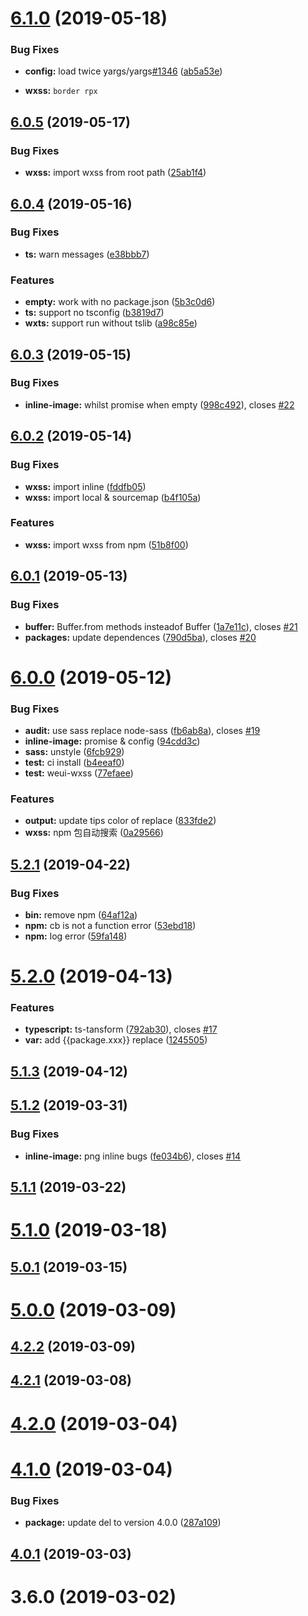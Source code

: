 # [6.1.0](https://github.com/NewFuture/miniprogram-build/compare/v6.0.5...v6.1.0) (2019-05-18)


### Bug Fixes

* **config:** load twice  yargs/yargs[#1346](https://github.com/NewFuture/miniprogram-build/issues/1346) ([ab5a53e](https://github.com/NewFuture/miniprogram-build/commit/ab5a53e))

* **wxss:** `border rpx`


## [6.0.5](https://github.com/NewFuture/miniprogram-build/compare/v6.0.4...v6.0.5) (2019-05-17)


### Bug Fixes

* **wxss:** import wxss from root path ([25ab1f4](https://github.com/NewFuture/miniprogram-build/commit/25ab1f4))



## [6.0.4](https://github.com/NewFuture/miniprogram-build/compare/v6.0.3...v6.0.4) (2019-05-16)


### Bug Fixes

* **ts:** warn messages ([e38bbb7](https://github.com/NewFuture/miniprogram-build/commit/e38bbb7))


### Features

* **empty:** work with no package.json ([5b3c0d6](https://github.com/NewFuture/miniprogram-build/commit/5b3c0d6))
* **ts:** support no tsconfig ([b3819d7](https://github.com/NewFuture/miniprogram-build/commit/b3819d7))
* **wxts:** support run without tslib ([a98c85e](https://github.com/NewFuture/miniprogram-build/commit/a98c85e))



## [6.0.3](https://github.com/NewFuture/miniprogram-build/compare/v6.0.2...v6.0.3) (2019-05-15)


### Bug Fixes

* **inline-image:** whilst promise when empty ([998c492](https://github.com/NewFuture/miniprogram-build/commit/998c492)), closes [#22](https://github.com/NewFuture/miniprogram-build/issues/22)



## [6.0.2](https://github.com/NewFuture/miniprogram-build/compare/v6.0.1...v6.0.2) (2019-05-14)


### Bug Fixes

* **wxss:** import inline ([fddfb05](https://github.com/NewFuture/miniprogram-build/commit/fddfb05))
* **wxss:** import local & sourcemap ([b4f105a](https://github.com/NewFuture/miniprogram-build/commit/b4f105a))


### Features

* **wxss:** import wxss from npm ([51b8f00](https://github.com/NewFuture/miniprogram-build/commit/51b8f00))



## [6.0.1](https://github.com/NewFuture/miniprogram-build/compare/v6.0.0...v6.0.1) (2019-05-13)


### Bug Fixes

* **buffer:** Buffer.from methods insteadof Buffer ([1a7e11c](https://github.com/NewFuture/miniprogram-build/commit/1a7e11c)), closes [#21](https://github.com/NewFuture/miniprogram-build/issues/21)
* **packages:** update dependences ([790d5ba](https://github.com/NewFuture/miniprogram-build/commit/790d5ba)), closes [#20](https://github.com/NewFuture/miniprogram-build/issues/20)



# [6.0.0](https://github.com/NewFuture/miniprogram-build/compare/v5.2.1...v6.0.0) (2019-05-12)


### Bug Fixes

* **audit:** use sass replace node-sass ([fb6ab8a](https://github.com/NewFuture/miniprogram-build/commit/fb6ab8a)), closes [#19](https://github.com/NewFuture/miniprogram-build/issues/19)
* **inline-image:** promise & config ([94cdd3c](https://github.com/NewFuture/miniprogram-build/commit/94cdd3c))
* **sass:** unstyle ([6fcb929](https://github.com/NewFuture/miniprogram-build/commit/6fcb929))
* **test:** ci install ([b4eeaf0](https://github.com/NewFuture/miniprogram-build/commit/b4eeaf0))
* **test:** weui-wxss ([77efaee](https://github.com/NewFuture/miniprogram-build/commit/77efaee))


### Features

* **output:** update tips color of replace ([833fde2](https://github.com/NewFuture/miniprogram-build/commit/833fde2))
* **wxss:** npm 包自动搜索 ([0a29566](https://github.com/NewFuture/miniprogram-build/commit/0a29566))



## [5.2.1](https://github.com/NewFuture/miniprogram-build/compare/v5.2.0...v5.2.1) (2019-04-22)


### Bug Fixes

* **bin:** remove npm ([64af12a](https://github.com/NewFuture/miniprogram-build/commit/64af12a))
* **npm:**  cb is not a function error ([53ebd18](https://github.com/NewFuture/miniprogram-build/commit/53ebd18))
* **npm:** log error ([59fa148](https://github.com/NewFuture/miniprogram-build/commit/59fa148))



# [5.2.0](https://github.com/NewFuture/miniprogram-build/compare/v5.1.3...v5.2.0) (2019-04-13)


### Features

* **typescript:** ts-tansform ([792ab30](https://github.com/NewFuture/miniprogram-build/commit/792ab30)), closes [#17](https://github.com/NewFuture/miniprogram-build/issues/17)
* **var:** add {{package.xxx}} replace ([1245505](https://github.com/NewFuture/miniprogram-build/commit/1245505))



## [5.1.3](https://github.com/NewFuture/miniprogram-build/compare/v5.1.2...v5.1.3) (2019-04-12)



## [5.1.2](https://github.com/NewFuture/miniprogram-build/compare/v5.1.1...v5.1.2) (2019-03-31)


### Bug Fixes

* **inline-image:** png inline bugs ([fe034b6](https://github.com/NewFuture/miniprogram-build/commit/fe034b6)), closes [#14](https://github.com/NewFuture/miniprogram-build/issues/14)



## [5.1.1](https://github.com/NewFuture/miniprogram-build/compare/v5.1.0...v5.1.1) (2019-03-22)



# [5.1.0](https://github.com/NewFuture/miniprogram-build/compare/v5.0.1...v5.1.0) (2019-03-18)



## [5.0.1](https://github.com/NewFuture/miniprogram-build/compare/v5.0.0...v5.0.1) (2019-03-15)



# [5.0.0](https://github.com/NewFuture/miniprogram-build/compare/v4.2.2...v5.0.0) (2019-03-09)



## [4.2.2](https://github.com/NewFuture/miniprogram-build/compare/v4.2.1...v4.2.2) (2019-03-09)



## [4.2.1](https://github.com/NewFuture/miniprogram-build/compare/v4.2.0...v4.2.1) (2019-03-08)



# [4.2.0](https://github.com/NewFuture/miniprogram-build/compare/v4.1.0...v4.2.0) (2019-03-04)



# [4.1.0](https://github.com/NewFuture/miniprogram-build/compare/v4.0.1...v4.1.0) (2019-03-04)


### Bug Fixes

* **package:** update del to version 4.0.0 ([287a109](https://github.com/NewFuture/miniprogram-build/commit/287a109))



## [4.0.1](https://github.com/NewFuture/miniprogram-build/compare/3.6.0...v4.0.1) (2019-03-03)



# 3.6.0 (2019-03-02)



